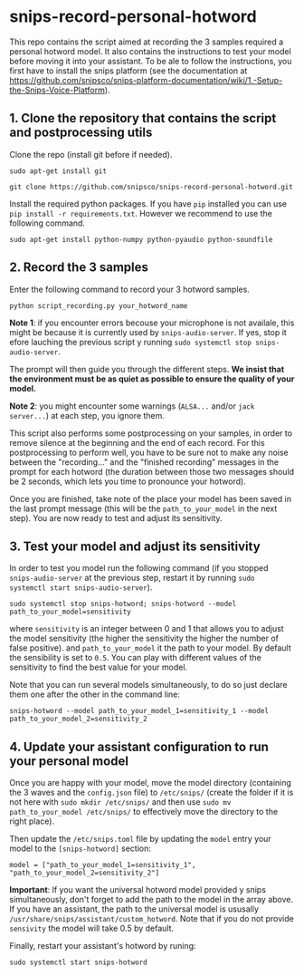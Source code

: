 # snips-record-personal-hotword

This repo contains the script aimed at recording the 3 samples required a personal hotword model. 
It also contains the instructions to test your model before moving it into your assistant. To be ale to follow the instructions, you first have to install the snips platform (see the documentation at https://github.com/snipsco/snips-platform-documentation/wiki/1.-Setup-the-Snips-Voice-Platform).

## 1. Clone the repository that contains the script and postprocessing utils

Clone the repo (install git before if needed).

```sudo apt-get install git```

```git clone https://github.com/snipsco/snips-record-personal-hotword.git```

Install the required python packages. If you have `pip` installed you can use `pip install -r requirements.txt`. However we recommend to use the following command.

```sudo apt-get install python-numpy python-pyaudio python-soundfile```


## 2. Record the 3 samples

Enter the following command to record your 3 hotword samples.

```python script_recording.py your_hotword_name```

**Note 1**: if you encounter errors becouse your microphone is not availale, this might be because it is currently used by `snips-audio-server`. If yes, stop it efore lauching the previous script y running `sudo systemctl stop snips-audio-server`.


The prompt will then guide you through the different steps. **We insist that the environment must 
be as quiet as possible to ensure the quality of your model.**

**Note 2**: you might encounter some warnings (`ALSA...` and/or `jack server...`) at each step, you ignore them.

This script also performs some postprocessing on your samples, in order to remove silence at the beginning and the end of each record. 
For this postprocessing to perform well, you have to be sure not to make any noise between the 
"recording..." and the "finished recording" messages in the prompt for each hotword (the duration between those two messages should be 2 seconds, 
which lets you time to pronounce your hotword). 

Once you are finished, take note of the place your model has been saved in the last prompt message (this will be the `path_to_your_model` in the next step). You are now ready to test and adjust its sensitivity.

## 3. Test your model and adjust its sensitivity

In order to test you model run the following command (if you stopped `snips-audio-server` at the previous step, restart it by running `sudo systemctl start snips-audio-server`).

```sudo systemctl stop snips-hotword; snips-hotword --model path_to_your_model=sensitivity```

where `sensitivity` is an integer between 0 and 1 that allows you to adjust the model sensitivity (the higher the sensitivity the higher the number of false positive).
 and `path_to_your_model` it the path to your model. By default the sensibility is set to `0.5`. You can play with different values of the sensitivity to find the best value for your model.

Note that you can run several models simultaneously, to do so just declare them one after the other in the command line:

```snips-hotword --model path_to_your_model_1=sensitivity_1 --model path_to_your_model_2=sensitivity_2```

## 4. Update your assistant configuration to run your personal model

Once you are happy with your model, move the model directory (containing the 3 waves and the `config.json` file) to `/etc/snips/` (create the folder if it is not here with `sudo mkdir /etc/snips/` and then use `sudo mv path_to_your_model /etc/snips/` to effectively move the directory to the right place).

Then update the `/etc/snips.toml` file by updating the `model` entry your model to the `[snips-hotword]` section:

```
model = ["path_to_your_model_1=sensitivity_1", "path_to_your_model_2=sensitivity_2"]
```

**Important**: If you want the universal hotword model provided y snips simultaneously, don't forget to add the path to the model in the array above. If you have an assistant, the path to the universal model is ususally `/usr/share/snips/assistant/custom_hotword`.
Note that if you do not provide `sensivity` the model will take 0.5 by default.

Finally, restart your assistant's hotword by runing:

```sudo systemctl start snips-hotword```


